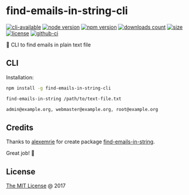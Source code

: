 # find-emails-in-string-cli

[![cli-available](https://badgen.net/static/cli/available/?icon=terminal)](https://runkit.com/npm/find-emails-in-string-cli)
[![node version](https://img.shields.io/node/v/find-emails-in-string-cli.svg)](https://www.npmjs.com/package/find-emails-in-string-cli)
[![npm version](https://badge.fury.io/js/find-emails-in-string-cli.svg)](https://badge.fury.io/js/find-emails-in-string-cli)
[![downloads count](https://img.shields.io/npm/dt/find-emails-in-string-cli.svg)](https://www.npmjs.com/package/find-emails-in-string-cli)
[![size](https://packagephobia.com/badge?p=find-emails-in-string-cli)](https://packagephobia.com/result?p=find-emails-in-string-cli)
[![license](https://img.shields.io/npm/l/find-emails-in-string-cli.svg)](https://piecioshka.mit-license.org)
[![github-ci](https://github.com/piecioshka/find-emails-in-string-cli/actions/workflows/testing.yml/badge.svg)](https://github.com/piecioshka/find-emails-in-string-cli/actions/workflows/testing.yml)

🔨 CLI to find emails in plain text file

## CLI

Installation:

```bash
npm install -g find-emails-in-string-cli
```

```bash
find-emails-in-string /path/to/text-file.txt

admin@example.org, webmaster@example.org, root@example.org
```

## Credits

Thanks to [alexemrie](https://github.com/alexemrie) for create package
[find-emails-in-string](https://github.com/alexemrie/find-emails-in-string).

Great job! 🌟

## License

[The MIT License](https://piecioshka.mit-license.org) @ 2017

